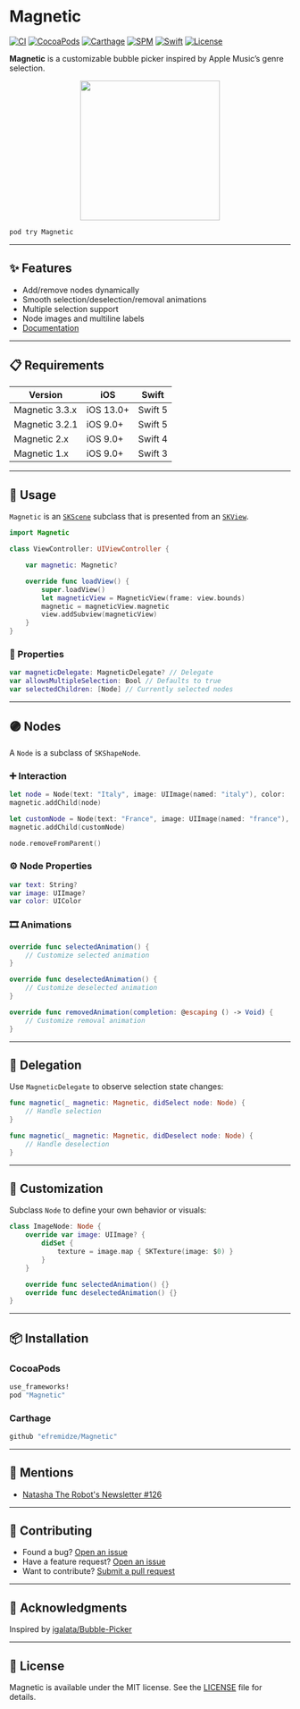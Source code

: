 # Magnetic

[![CI](https://github.com/efremidze/Magnetic/actions/workflows/ci.yml/badge.svg)](https://github.com/efremidze/Magnetic/actions/workflows/ci.yml)
[![CocoaPods](https://img.shields.io/cocoapods/v/Magnetic.svg)](https://cocoapods.org/pods/Magnetic)
[![Carthage](https://img.shields.io/badge/Carthage-compatible-brightgreen.svg)](https://github.com/Carthage/Carthage)
[![SPM](https://img.shields.io/badge/SPM-compatible-brightgreen.svg)](https://swift.org/package-manager/)
[![Swift](https://img.shields.io/badge/Swift-5.9+-orange.svg)](https://swift.org)
[![License](https://img.shields.io/github/license/efremidze/Magnetic.svg)](LICENSE)

**Magnetic** is a customizable bubble picker inspired by Apple Music’s genre selection.

<p align="center">
  <img src="/Images/demo2.gif" width="250" />
</p>

```sh
pod try Magnetic
```

---

## ✨ Features

- Add/remove nodes dynamically
- Smooth selection/deselection/removal animations
- Multiple selection support
- Node images and multiline labels
- [Documentation](https://efremidze.github.io/Magnetic)

---

## 📋 Requirements

| Version         | iOS        | Swift    |
|----------------|------------|----------|
| Magnetic 3.3.x | iOS 13.0+  | Swift 5  |
| Magnetic 3.2.1 | iOS 9.0+   | Swift 5  |
| Magnetic 2.x   | iOS 9.0+   | Swift 4  |
| Magnetic 1.x   | iOS 9.0+   | Swift 3  |

---

## 🚀 Usage

`Magnetic` is an [`SKScene`](https://developer.apple.com/documentation/spritekit/skscene) subclass that is presented from an [`SKView`](https://developer.apple.com/documentation/spritekit/skview).

```swift
import Magnetic

class ViewController: UIViewController {

    var magnetic: Magnetic?

    override func loadView() {
        super.loadView()
        let magneticView = MagneticView(frame: view.bounds)
        magnetic = magneticView.magnetic
        view.addSubview(magneticView)
    }
}
```

### 🧠 Properties

```swift
var magneticDelegate: MagneticDelegate? // Delegate
var allowsMultipleSelection: Bool // Defaults to true
var selectedChildren: [Node] // Currently selected nodes
```

---

## 🟣 Nodes

A `Node` is a subclass of `SKShapeNode`.

### ➕ Interaction

```swift
let node = Node(text: "Italy", image: UIImage(named: "italy"), color: .red, radius: 30)
magnetic.addChild(node)

let customNode = Node(text: "France", image: UIImage(named: "france"), color: .blue, path: path, marginScale: 1.1)
magnetic.addChild(customNode)

node.removeFromParent()
```

### ⚙️ Node Properties

```swift
var text: String?
var image: UIImage?
var color: UIColor
```

### 🎞️ Animations

```swift
override func selectedAnimation() {
    // Customize selected animation
}

override func deselectedAnimation() {
    // Customize deselected animation
}

override func removedAnimation(completion: @escaping () -> Void) {
    // Customize removal animation
}
```

---

## 🔄 Delegation

Use `MagneticDelegate` to observe selection state changes:

```swift
func magnetic(_ magnetic: Magnetic, didSelect node: Node) {
    // Handle selection
}

func magnetic(_ magnetic: Magnetic, didDeselect node: Node) {
    // Handle deselection
}
```

---

## 🎨 Customization

Subclass `Node` to define your own behavior or visuals:

```swift
class ImageNode: Node {
    override var image: UIImage? {
        didSet {
            texture = image.map { SKTexture(image: $0) }
        }
    }

    override func selectedAnimation() {}
    override func deselectedAnimation() {}
}
```

---

## 📦 Installation

### CocoaPods

```ruby
use_frameworks!
pod "Magnetic"
```

### Carthage

```bash
github "efremidze/Magnetic"
```

---

## 📰 Mentions

- [Natasha The Robot's Newsletter #126](https://swiftnews.curated.co/issues/126#start)

---

## 🤝 Contributing

- Found a bug? [Open an issue](https://github.com/efremidze/Magnetic/issues)
- Have a feature request? [Open an issue](https://github.com/efremidze/Magnetic/issues)
- Want to contribute? [Submit a pull request](https://github.com/efremidze/Magnetic/pulls)

---

## 🙏 Acknowledgments

Inspired by [igalata/Bubble-Picker](https://github.com/igalata/Bubble-Picker)

---

## 📄 License

Magnetic is available under the MIT license. See the [LICENSE](LICENSE) file for details.
